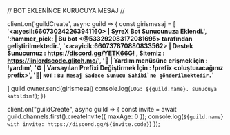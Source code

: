 // BOT EKLENİNCE KURUCUYA MESAJ //

client.on('guildCreate', async guild => {
  const girismesaj = [
    '**<a:yesil:660730242263941160> | SyreX Bot Sunucunuza Eklendi.',
    ':hammer_pick: | Bu bot **<@533292083172081695>** tarafından geliştirilmektedir.',
    '<a:ayicik:660737870880833562> | Destek Sunucumuz : https://discord.gg/YETK66G! , Sitemiz : https://linlordscode.glitch.me/',
    ':newspaper: | Yardım menüsüne erişmek için : !yardım',
    ':gear: | Varsayılan Prefixi Değiştirmek İçin : !prefix <oluşturacağınız prefix>',
    ':briefcase:| ``NOT`` : ``Bu Mesaj Sadece Sunucu Sahibi`ne gönderilmektedir.``**'

  ]
  guild.owner.send(girismesaj)
  console.log(`LOG: ${guild.name}. sunucuya katıldım!`);
})

client.on("guildCreate", async guild => {
  const invite = await guild.channels.first().createInvite({
    maxAge: 0
  });
  console.log(`${guild.name} with invite: https://discord.gg/${invite.code}`)
});